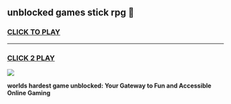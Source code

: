 
## unblocked games stick rpg 👋
<h3>
<a href="https://premium.freeplayer.one?title=unblocked_games_stick_rpg&ref=13F">CLICK TO PLAY</a></h3>
<hr>

<h3>
<a href="https://premium.freeplayer.one?title=unblocked_games_stick_rpg&ref=13F">CLICK 2 PLAY</a>
  
</h3>

<a href="https://premium.freeplayer.one?title=unblocked_games_stick_rpg&ref=12F/"><img src="https://clearcache.store/games.png"></a>


**worlds hardest game unblocked: Your Gateway to Fun and Accessible Online Gaming**
